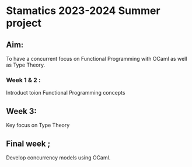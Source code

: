 # Stamatics 2023-2024 Summer project
## Aim:
 To have a concurrent focus on Functional Programming with OCaml as well as Type Theory. 

###  Week 1 & 2 : 
Introduct toion Functional Programming concepts

## Week 3:
Key focus on Type Theory

 ## Final week ;
 Develop concurrency models using OCaml.
